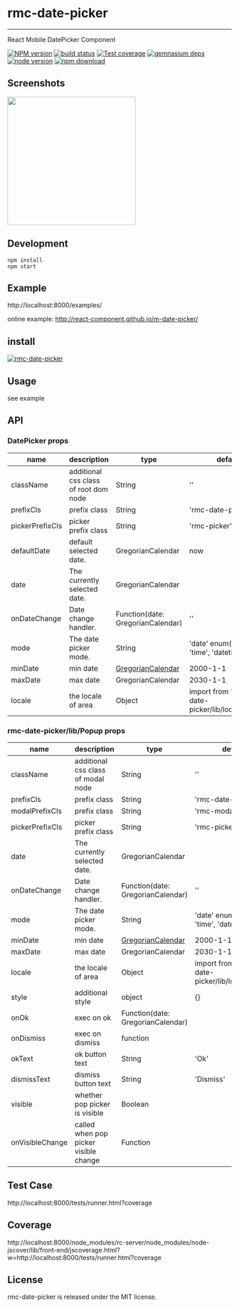 # rmc-date-picker
---

React Mobile DatePicker Component


[![NPM version][npm-image]][npm-url]
[![build status][travis-image]][travis-url]
[![Test coverage][coveralls-image]][coveralls-url]
[![gemnasium deps][gemnasium-image]][gemnasium-url]
[![node version][node-image]][node-url]
[![npm download][download-image]][download-url]

[npm-image]: http://img.shields.io/npm/v/rmc-date-picker.svg?style=flat-square
[npm-url]: http://npmjs.org/package/rmc-date-picker
[travis-image]: https://img.shields.io/travis/react-component/m-date-picker.svg?style=flat-square
[travis-url]: https://travis-ci.org/react-component/m-date-picker
[coveralls-image]: https://img.shields.io/coveralls/react-component/m-date-picker.svg?style=flat-square
[coveralls-url]: https://coveralls.io/r/react-component/m-date-picker?branch=master
[gemnasium-image]: http://img.shields.io/gemnasium/react-component/m-date-picker.svg?style=flat-square
[gemnasium-url]: https://gemnasium.com/react-component/m-date-picker
[node-image]: https://img.shields.io/badge/node.js-%3E=_0.10-green.svg?style=flat-square
[node-url]: http://nodejs.org/download/
[download-image]: https://img.shields.io/npm/dm/rmc-date-picker.svg?style=flat-square
[download-url]: https://npmjs.org/package/rmc-date-picker

## Screenshots

<img src="https://os.alipayobjects.com/rmsportal/lpMABkgrgVnlnTd.png" width="288"/>


## Development

```
npm install
npm start
```

## Example

http://localhost:8000/examples/

online example: http://react-component.github.io/m-date-picker/

## install

[![rmc-date-picker](https://nodei.co/npm/rmc-date-picker.png)](https://npmjs.org/package/rmc-date-picker)

## Usage
see example

## API

### DatePicker props

| name     | description    | type     | default      |
|----------|----------------|----------|--------------|
|className | additional css class of root dom node | String | '' |
|prefixCls | prefix class | String | 'rmc-date-picker' |
|pickerPrefixCls | picker prefix class | String | 'rmc-picker' |
|defaultDate | default selected date. | GregorianCalendar | now |
|date | The currently selected date. | GregorianCalendar |  |
|onDateChange | Date change handler. | Function(date: GregorianCalendar) | '' |
|mode | The date picker mode. | String | 'date' enum('date', 'time', 'datetime') |
|minDate | min date | [GregorianCalendar](https://github.com/yiminghe/gregorian-calendar) | 2000-1-1 |
|maxDate | max date | GregorianCalendar | 2030-1-1 |
|locale | the locale of area | Object | import from 'rmc-date-picker/lib/locale/en_US' |

### rmc-date-picker/lib/Popup props

| name     | description    | type     | default      |
|----------|----------------|----------|--------------|
|className | additional css class of modal node | String | '' |
|prefixCls | prefix class | String | 'rmc-date-picker' |
|modalPrefixCls | prefix class | String | 'rmc-modal' |
|pickerPrefixCls | picker prefix class | String | 'rmc-picker' |
|date | The currently selected date. | GregorianCalendar |  |
|onDateChange | Date change handler. | Function(date: GregorianCalendar) | '' |
|mode | The date picker mode. | String | 'date' enum('date', 'time', 'datetime') |
|minDate | min date | [GregorianCalendar](https://github.com/yiminghe/gregorian-calendar) | 2000-1-1 |
|maxDate | max date | GregorianCalendar | 2030-1-1 |
|locale | the locale of area | Object | import from 'rmc-date-picker/lib/locale/en_US' |
|style | additional style | object | {} |
|onOk | exec on ok | Function(date: GregorianCalendar) |  |
|onDismiss | exec on dismiss | function |  |
|okText | ok button text | String | 'Ok' |
|dismissText | dismiss button text | String | 'Dismiss' |
|visible | whether pop picker is visible | Boolean | |
|onVisibleChange | called when pop picker visible change | Function | |

## Test Case

http://localhost:8000/tests/runner.html?coverage

## Coverage

http://localhost:8000/node_modules/rc-server/node_modules/node-jscover/lib/front-end/jscoverage.html?w=http://localhost:8000/tests/runner.html?coverage

## License

rmc-date-picker is released under the MIT license.
